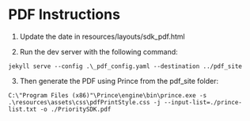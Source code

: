 
# PDF Instructions

1. Update the date in resources/layouts/sdk_pdf.html

2. Run the dev server with the following command:

```
jekyll serve --config .\_pdf_config.yaml --destination ../pdf_site
```

3. Then generate the PDF using Prince from the pdf_site folder:

```
C:\"Program Files (x86)"\Prince\engine\bin\prince.exe -s .\resources\assets\css\pdfPrintStyle.css -j --input-list=./prince-list.txt -o ./PrioritySDK.pdf
```

